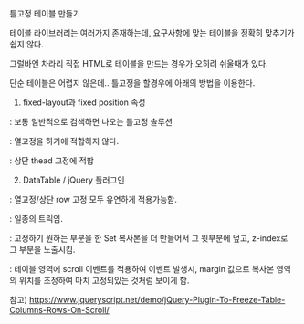 틀고정 테이블 만들기

테이블 라이브러리는 여러가지 존재하는데, 요구사항에 맞는 테이블을 정확히 맞추기가 쉽지 않다. 

그럴바엔 차라리 직접 HTML로 테이블을 만드는 경우가 오히려 쉬울때가 있다.

단순 테이블은 어렵지 않은데.. 틀고정을 할경우에 아래의 방법을 이용한다.

1. fixed-layout과 fixed position 속성

: 보통 일반적으로 검색하면 나오는 틀고정 솔루션

: 열고정을 하기에 적합하지 않다.

: 상단 thead 고정에 적합


2. DataTable / jQuery 플러그인 

: 열고정/상단 row 고정 모두 유연하게 적용가능함.

: 일종의 트릭임. 

: 고정하기 원하는 부분을 한 Set 복사본을 더 만들어서 그 윗부분에 덮고, z-index로 그 부분을 노출시킴.

: 테이블 영역에 scroll 이벤트를 적용하여 이벤트 발생시, margin 값으로 복사본 영역의 위치를 조정하여 마치 고정되있는 것처럼 보이게 함.

참고) https://www.jqueryscript.net/demo/jQuery-Plugin-To-Freeze-Table-Columns-Rows-On-Scroll/

